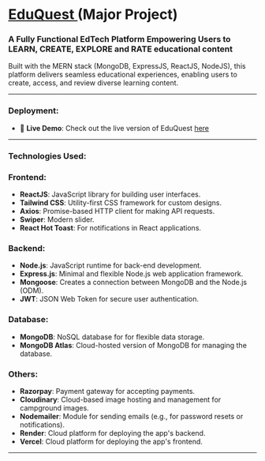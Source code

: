<h1><a href="https://edu-quest-theta.vercel.app/">EduQuest </a> (Major Project)</h1>
<h3>A Fully Functional EdTech Platform Empowering Users to LEARN, CREATE, EXPLORE and RATE educational content </h3>
Built with the MERN stack (MongoDB, ExpressJS, ReactJS, NodeJS), this platform delivers seamless educational experiences, enabling users to create, access, and review diverse learning content.

---

<h3>Deployment:</h3>

- 🚀 **Live Demo**: Check out the live version of EduQuest <a href="https://edu-quest-theta.vercel.app/">here</a>

---

<h3>Technologies Used:</h3>

### Frontend:
-  **ReactJS**: JavaScript library for building user interfaces.
-  **Tailwind CSS**: Utility-first CSS framework for custom designs.
-  **Axios**: Promise-based HTTP client for making API requests.
-  **Swiper**: Modern slider.
-  **React Hot Toast**: For notifications in React applications.

### Backend:
-  **Node.js**: JavaScript runtime for back-end development.
-  **Express.js**: Minimal and flexible Node.js web application framework.
-  **Mongoose**: Creates a connection between MongoDB and the Node.js (ODM).
-  **JWT**: JSON Web Token for secure user authentication.

### Database:
-  **MongoDB**: NoSQL database for for flexible data storage.
-  **MongoDB Atlas**: Cloud-hosted version of MongoDB for managing the database.

### Others:
-  **Razorpay**: Payment gateway for accepting payments.
-  **Cloudinary**: Cloud-based image hosting and management for campground images.
-  **Nodemailer**: Module for sending emails (e.g., for password resets or notifications).
-  **Render**: Cloud platform for deploying the app's backend.
-  **Vercel**: Cloud platform for deploying the app's frontend.

---
